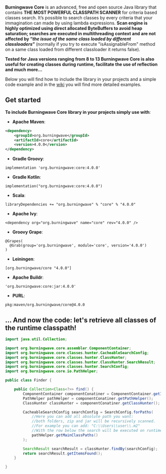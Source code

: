 **Burningwave Core** is an advanced, free and open source Java library that contains **THE MOST POWERFUL CLASSPATH SCANNER** for criteria based classes search.
It’s possible to search classes by every criteria that your immagination can made by using lambda expressions. **Scan engine is highly optimized using direct allocated ByteBuffers to avoid heap saturation; searches are executed in multithreading context and are not affected by “_the issue of the same class loaded by different classloaders_”** (normally if you try to execute "isAssignableFrom" method on a same class loaded from different classloader it returns false).

**Tested for Java versions ranging from 8 to 13 Burningwave Core is also useful for creating classes during runtime, facilitate the use of reflection and much more...**

Below you will find how to include the library in your projects and a simple code example and in the [wiki](https://github.com/burningwave/core/wiki) you will find more detailed examples.

## Get started

**To include Burningwave Core library in your projects simply use with**:

* **Apache Maven**:
```xml
<dependency>
    <groupId>org.burningwave</groupId>
    <artifactId>core</artifactId>
    <version>4.0.0</version>
</dependency>
```

* **Gradle Groovy**:
```
implementation 'org.burningwave:core:4.0.0'
```

* **Gradle Kotlin**:
```
implementation("org.burningwave:core:4.0.0")
```

* **Scala**:
```
libraryDependencies += "org.burningwave" % "core" % "4.0.0"
```

* **Apache Ivy**:
```
<dependency org="org.burningwave" name="core" rev="4.0.0" />
```

* **Groovy Grape**:
```
@Grapes(
  @Grab(group='org.burningwave', module='core', version='4.0.0')
)
```

* **Leiningen**:
```
[org.burningwave/core "4.0.0"]
```

* **Apache Buildr**:
```
'org.burningwave:core:jar:4.0.0'
```

* **PURL**:
```
pkg:maven/org.burningwave/core@4.0.0
```

## ... And now the code: let's retrieve all classes of the runtime classpath!
```java
import java.util.Collection;

import org.burningwave.core.assembler.ComponentContainer;
import org.burningwave.core.classes.hunter.CacheableSearchConfig;
import org.burningwave.core.classes.hunter.ClassHunter;
import org.burningwave.core.classes.hunter.ClassHunter.SearchResult;
import org.burningwave.core.classes.hunter.SearchConfig;
import org.burningwave.core.io.PathHelper;

public class Finder {

	public Collection<Class<?>> find() {
		ComponentContainer componentConatiner = ComponentContainer.getInstance();
		PathHelper pathHelper = componentConatiner.getPathHelper();
		ClassHunter classHunter = componentConatiner.getClassHunter();

		CacheableSearchConfig searchConfig = SearchConfig.forPaths(
			//Here you can add all absolute path you want:
			//both folders, zip and jar will be recursively scanned.
			//For example you can add: "C:\\Users\\user\\.m2"
			//With the row below the search will be executed on runtime Classpaths
			pathHelper.getMainClassPaths()
		);

		SearchResult searchResult = classHunter.findBy(searchConfig);
		return searchResult.getItemsFound();
	}

}
```
